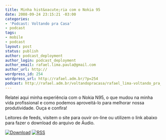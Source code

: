 ```yaml
---
title: Minha hist&oacute;ria com o Nokia 95
date: 2008-09-24 23:15:21 -03:00
categories:
- 'Podcast: Voltando pra Casa'
- podcast
tags:
- mobile
- podcast
layout: post
status: publish
author: podcast_deployment
author_login: podcast_deployment
author_email: rafael.lima.paula@gmail.com
author_url: http://
wordpress_id: 254
wordpress_url: http://rafael.adm.br/?p=254
podcast: http://rafael.adm.br/voltandopracasa/rafael_lima-voltando_pra_casa-0021.mp3
---
```


Relatei aqui minha experi&ecirc;ncia com o Nokia N95, o que mudou na minha vida profissional e como podemos aproveit&aacute;-lo para melhorar nossa produtividade. Ou&ccedil;a e confira!

Leitores de feeds, visitem o site para ouvir on-line ou utilizem o link abaixo para fazer o download do arquivo de &Aacute;udio.

<a class="noborder" href="http://rafael.adm.br/voltandopracasa/rafael_lima-voltando_pra_casa-0021.mp3" title="Download"><img src="http://rafael.adm.br/wp-content/themes/rafael_lima-rockinblue/images/download_green.gif" border="0" alt="Download" /></a> <a class="noborder" href="http://feeds.feedburner.com/rafael_lima_podcast" title="RSS"><img src="http://rafael.adm.br/wp-content/themes/rafael_lima-rockinblue/images/icn-feed-16x16.png" border="0" alt="RSS" /></a>

